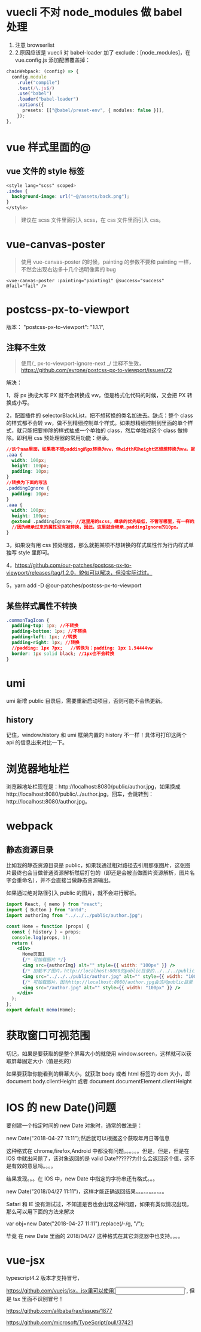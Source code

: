 # vuecli 不对 node_modules 做 babel 处理

1.  注意 browserlist
2.  2.原因应该是 vuecli 对 babel-loader 加了 exclude：[node_modules]，在 vue.config.js 添加配置覆盖掉：

```ts
chainWebpack: (config) => {
  config.module
    .rule("compile")
    .test(/\.js$/)
    .use("babel")
    .loader("babel-loader")
    .options({
      presets: [["@babel/preset-env", { modules: false }]],
    });
},
```

# vue 样式里面的@

## vue 文件的 style 标签

```css
<style lang="scss" scoped>
.index {
  background-image: url("~@/assets/back.png");
}
</style>
```

> 建议在 scss 文件里面引入 scss，在 css 文件里面引入 css。

# vue-canvas-poster

> 使用 vue-canvas-poster 的时候，painting 的参数不要和 painting 一样，不然会出现右边多十几个透明像素的 bug

```vue
<vue-canvas-poster :painting="painting1" @success="success" @fail="fail" />
```

# postcss-px-to-viewport

版本： "postcss-px-to-viewport": "1.1.1",

## 注释不生效

> 使用/_ px-to-viewport-ignore-next _/ 注释不生效，https://github.com/evrone/postcss-px-to-viewport/issues/72

解决：

1，将 px 换成大写 PX 就不会转换成 vw，但是格式化代码的时候，又会把 PX 转换成小写。

2，配置插件的 selectorBlackList，把不想转换的类名加进去。缺点：整个 class 的样式都不会转 vw，做不到精细控制单个样式。如果想精细控制到里面的单个样式，就只能把要排除的样式抽成一个单独的 class，然后单独对这个 class 做排除。即利用 css 预处理器的常用功能：继承。

```css
//这个aaa里面，如果我不想padding的px转换为vw，但width和height还想想转换为vw。就只能抽出来了
.aaa {
  width: 100px;
  height: 100px;
  padding: 10px;
}
//转换为下面的写法
.paddingIgnore {
  padding: 10px;
}
.aaa {
  width: 100px;
  height: 100px;
  @extend .paddingIgnore; //这里用的scss，继承的优先级低，不管写哪里，有一样的属性都会被覆盖掉。
  //因为继承过来的属性没有被转换，因此，这里就会继承.paddingIgnore的10px。
}
```

3，如果没有用 css 预处理器，那么就把某项不想转换的样式属性作为行内样式单独写 style 里即可。

4，https://github.com/our-patches/postcss-px-to-viewport/releases/tag/1.2.0，貌似可以解决，但没实际试过。

5，yarn add -D @our-patches/postcss-px-to-viewport

## 某些样式属性不转换

```css
.commonTagIcon {
  padding-top: 1px; //不转换
  padding-bottom: 1px; //不转换
  padding-left: 1px; //转换
  padding-right: 1px; //转换
  //padding: 1px 7px;	//转换为：padding: 1px 1.94444vw
  border: 1px solid black; //1px也不会转换
}
```

# umi

umi 新增 public 目录后，需要重新启动项目，否则可能不会热更新。

## history

记住，window.history 和 umi 框架内置的 history 不一样！具体可打印这两个 api 的信息出来对比一下。

# 浏览器地址栏

浏览器地址栏现在是：http://localhost:8080/public/author.jpg，如果换成 http://localhost:8080/public/../author.jpg，回车，会跳转到：http://localhost:8080/author.jpg。

# webpack

## 静态资源目录

比如我的静态资源目录是 public，如果我通过相对路径去引用那张图片，这张图片最终也会当做普通资源解析然后打包的（即还是会被当做图片资源解析，图片名字会重命名），并不会直接当做静态资源输出。

如果通过绝对路径引入 public 的图片，就不会进行解析。

```jsx
import React, { memo } from "react";
import { Button } from "antd";
import authorImg from "../../../public/author.jpg";

const Home = function (props) {
  const { history } = props;
  console.log(props, 1);
  return (
    <div>
      Home页面1
      {/* 可加载图片 */}
      <img src={authorImg} alt="" style={{ width: "100px" }} />
      {/* 加载不了图片，http://localhost:8080的public目录的../../../public/author.jpg里面没有找到图片 */}
      <img src="../../../public/author.jpg" alt="" style={{ width: "100px" }} />
      {/* 可加载图片，因为http://localhost:8080/author.jpg会访问public目录 */}
      <img src="/author.jpg" alt="" style={{ width: "100px" }} />
    </div>
  );
};
export default memo(Home);
```

# 获取窗口可视范围

切记，如果是要获取的是整个屏幕大小的就使用 window.screen，这样就可以获取屏幕固定大小（值是死的）

如果要获取你能看到的屏幕大小，就获取 body 或者 html 标签的 dom 大小，即 document.body.clientHeight 或者 document.documentElement.clientHeight

# IOS 的 new Date()问题

要创建一个指定时间的 new Date 对象时，通常的做法是：

new Date("2018-04-27 11:11");然后就可以根据这个获取年月日等信息

这种格式在 chrome,firefox,Android 中都没有问题。。。。。。但是，但是，但是在 IOS 中就出问题了，该对象返回的是 valid Date??????为什么会返回这个值，这不是有效的意思吗。。。。

结果发现。。。在 IOS 中，new Date 中指定的字符串还有格式。。。

new Date("2018/04/27 11:11")，这样才能正确返回结果。。。。。。。。。。。

Safari 和 IE 没有测试过，不知道是否也会出现这种问题，如果有类似情况出现，那么可以用下面的方法来解决

var obj=new Date("2018-04-27 11:11").replace(/-/g, "/");

毕竟 在 new Date 里面的 2018/04/27 这种格式在其它浏览器中也支持。。。。

# vue-jsx

typescript4.2 版本才支持冒号，

https://github.com/vuejs/jsx，jsx里可以使用`<input vOn:click={this.newTodoText} />`, 但是 tsx 里面不识别冒号！

https://github.com/alibaba/rax/issues/1877

https://github.com/microsoft/TypeScript/pull/37421
